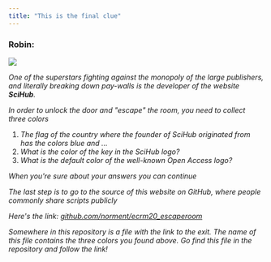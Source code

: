 ```yaml
---
title: "This is the final clue"
---
```


### Robin:

![](/images/robin-sitting.png)

_One of the superstars fighting against the monopoly of the large publishers, and literally breaking down pay-walls is the developer of the website ***SciHub***._

_In order to unlock the door and "escape" the room, you need to collect three colors_

1.  _The flag of the country where the founder of SciHub originated from has the colors blue and …_
1.  _What is the color of the key in the SciHub logo?_
1.  _What is the default color of the well-known Open Access logo?_

_When you're sure about your answers you can continue_

_The last step is to go to the source of this website on GitHub, where people commonly share scripts publicly_

_Here's the link: [github.com/norment/ecrm20_escaperoom](https://github.com/norment/ecrm20_escaperoom)_

_Somewhere in this repository is a file with the link to the exit._
_The name of this file contains the three colors you found above. Go find this file in the repository and follow the link!_